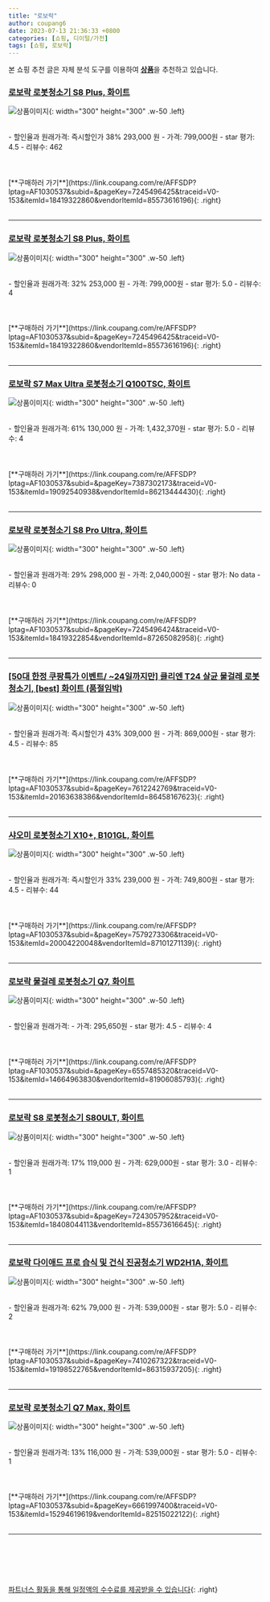 ```yaml
---
title: "로보락"
author: coupang6
date: 2023-07-13 21:36:33 +0800
categories: [쇼핑, 디이털/가전]
tags: [쇼핑, 로보락]
---
```


본 쇼핑 추천 글은 자체 분석 도구를 이용하여 [**상품**](https://link.coupang.com/a/bao1ui)을 추천하고 있습니다.

### [로보락 로봇청소기 S8 Plus, 화이트](https://link.coupang.com/re/AFFSDP?lptag=AF1030537&subid=&pageKey=7245496425&traceid=V0-153&itemId=18419322860&vendorItemId=85573616196)

![상품이미지](https://thumbnail10.coupangcdn.com/thumbnails/remote/230x230ex/image/retail/images/7187088434833267-1b33a8ba-bdaa-47af-842c-b749714dc049.jpg){: width="300" height="300" .w-50 .left}


<br>
- 할인율과 원래가격: 즉시할인가 38%  293,000   원
- 가격: 799,000원
- star 평가: 4.5
- 리뷰수: 462
<br>
<br>
<br>
<br>
[**구매하러 가기**](https://link.coupang.com/re/AFFSDP?lptag=AF1030537&subid=&pageKey=7245496425&traceid=V0-153&itemId=18419322860&vendorItemId=85573616196){: .right}
<br>
<br>

---

### [로보락 로봇청소기 S8 Plus, 화이트](https://link.coupang.com/re/AFFSDP?lptag=AF1030537&subid=&pageKey=7245496425&traceid=V0-153&itemId=18419322860&vendorItemId=85573616196)

![상품이미지](https://thumbnail10.coupangcdn.com/thumbnails/remote/230x230ex/image/retail/images/7187088434833267-1b33a8ba-bdaa-47af-842c-b749714dc049.jpg){: width="300" height="300" .w-50 .left}


<br>
- 할인율과 원래가격: 32%  253,000   원
- 가격: 799,000원
- star 평가: 5.0
- 리뷰수: 4
<br>
<br>
<br>
<br>
[**구매하러 가기**](https://link.coupang.com/re/AFFSDP?lptag=AF1030537&subid=&pageKey=7245496425&traceid=V0-153&itemId=18419322860&vendorItemId=85573616196){: .right}
<br>
<br>

---

### [로보락 S7 Max Ultra 로봇청소기 Q100TSC, 화이트](https://link.coupang.com/re/AFFSDP?lptag=AF1030537&subid=&pageKey=7387302173&traceid=V0-153&itemId=19092540938&vendorItemId=86213444430)

![상품이미지](https://thumbnail10.coupangcdn.com/thumbnails/remote/230x230ex/image/retail/images/2023/06/08/9/7/c1a99312-d395-4f5a-863a-0c623993aa5f.jpg){: width="300" height="300" .w-50 .left}


<br>
- 할인율과 원래가격: 61%  130,000   원
- 가격: 1,432,370원
- star 평가: 5.0
- 리뷰수: 4
<br>
<br>
<br>
<br>
[**구매하러 가기**](https://link.coupang.com/re/AFFSDP?lptag=AF1030537&subid=&pageKey=7387302173&traceid=V0-153&itemId=19092540938&vendorItemId=86213444430){: .right}
<br>
<br>

---

### [로보락 로봇청소기 S8 Pro Ultra, 화이트](https://link.coupang.com/re/AFFSDP?lptag=AF1030537&subid=&pageKey=7245496424&traceid=V0-153&itemId=18419322854&vendorItemId=87265082958)

![상품이미지](https://thumbnail10.coupangcdn.com/thumbnails/remote/230x230ex/image/vendor_inventory/fa0b/fc36de95a7cb64f8e1a730ff34fca28ad02942d7cc2d6ef9fa058effb9cd.jpg){: width="300" height="300" .w-50 .left}


<br>
- 할인율과 원래가격: 29%  298,000   원
- 가격: 2,040,000원
- star 평가: No data
- 리뷰수: 0
<br>
<br>
<br>
<br>
[**구매하러 가기**](https://link.coupang.com/re/AFFSDP?lptag=AF1030537&subid=&pageKey=7245496424&traceid=V0-153&itemId=18419322854&vendorItemId=87265082958){: .right}
<br>
<br>

---

### [[50대 한정 쿠팡특가 이벤트/ ~24일까지만] 클리엔 T24 살균 물걸레 로봇청소기, [best] 화이트 (품절임박)](https://link.coupang.com/re/AFFSDP?lptag=AF1030537&subid=&pageKey=7612242769&traceid=V0-153&itemId=20163638386&vendorItemId=86458167623)

![상품이미지](https://thumbnail7.coupangcdn.com/thumbnails/remote/230x230ex/image/vendor_inventory/594c/cbd3f8be2993a9a1393a5553f22f4776014022ee8914ab08cafd14bc4e87.jpg){: width="300" height="300" .w-50 .left}


<br>
- 할인율과 원래가격: 즉시할인가 43%  309,000   원
- 가격: 869,000원
- star 평가: 4.5
- 리뷰수: 85
<br>
<br>
<br>
<br>
[**구매하러 가기**](https://link.coupang.com/re/AFFSDP?lptag=AF1030537&subid=&pageKey=7612242769&traceid=V0-153&itemId=20163638386&vendorItemId=86458167623){: .right}
<br>
<br>

---

### [샤오미 로봇청소기 X10+, B101GL, 화이트](https://link.coupang.com/re/AFFSDP?lptag=AF1030537&subid=&pageKey=7579273306&traceid=V0-153&itemId=20004220048&vendorItemId=87101271139)

![상품이미지](https://thumbnail6.coupangcdn.com/thumbnails/remote/230x230ex/image/retail/images/246424110722400-19f8f29c-eafe-4dca-b95e-1a99697631ef.jpg){: width="300" height="300" .w-50 .left}


<br>
- 할인율과 원래가격: 즉시할인가 33%  239,000   원
- 가격: 749,800원
- star 평가: 4.5
- 리뷰수: 44
<br>
<br>
<br>
<br>
[**구매하러 가기**](https://link.coupang.com/re/AFFSDP?lptag=AF1030537&subid=&pageKey=7579273306&traceid=V0-153&itemId=20004220048&vendorItemId=87101271139){: .right}
<br>
<br>

---

### [로보락 물걸레 로봇청소기 Q7, 화이트](https://link.coupang.com/re/AFFSDP?lptag=AF1030537&subid=&pageKey=6557485320&traceid=V0-153&itemId=14664963830&vendorItemId=81906085793)

![상품이미지](https://thumbnail9.coupangcdn.com/thumbnails/remote/230x230ex/image/retail/images/1324620349446578-b17542a7-f5aa-4d38-8327-be27a1667ab0.jpeg){: width="300" height="300" .w-50 .left}


<br>
- 할인율과 원래가격: 
- 가격: 295,650원
- star 평가: 4.5
- 리뷰수: 4
<br>
<br>
<br>
<br>
[**구매하러 가기**](https://link.coupang.com/re/AFFSDP?lptag=AF1030537&subid=&pageKey=6557485320&traceid=V0-153&itemId=14664963830&vendorItemId=81906085793){: .right}
<br>
<br>

---

### [로보락 S8 로봇청소기 S80ULT, 화이트](https://link.coupang.com/re/AFFSDP?lptag=AF1030537&subid=&pageKey=7243057952&traceid=V0-153&itemId=18408044113&vendorItemId=85573616645)

![상품이미지](https://thumbnail6.coupangcdn.com/thumbnails/remote/230x230ex/image/retail/images/7186691481439146-7f69e9f1-e160-4d19-82f3-73aac413955a.jpg){: width="300" height="300" .w-50 .left}


<br>
- 할인율과 원래가격: 17%  119,000   원
- 가격: 629,000원
- star 평가: 3.0
- 리뷰수: 1
<br>
<br>
<br>
<br>
[**구매하러 가기**](https://link.coupang.com/re/AFFSDP?lptag=AF1030537&subid=&pageKey=7243057952&traceid=V0-153&itemId=18408044113&vendorItemId=85573616645){: .right}
<br>
<br>

---

### [로보락 다이애드 프로 습식 및 건식 진공청소기 WD2H1A, 화이트](https://link.coupang.com/re/AFFSDP?lptag=AF1030537&subid=&pageKey=7410267322&traceid=V0-153&itemId=19198522765&vendorItemId=86315937205)

![상품이미지](https://thumbnail6.coupangcdn.com/thumbnails/remote/230x230ex/image/retail/images/2023/06/19/11/4/66189299-831c-43a2-a8b3-d85eb7940d21.jpg){: width="300" height="300" .w-50 .left}


<br>
- 할인율과 원래가격: 62%  79,000   원
- 가격: 539,000원
- star 평가: 5.0
- 리뷰수: 2
<br>
<br>
<br>
<br>
[**구매하러 가기**](https://link.coupang.com/re/AFFSDP?lptag=AF1030537&subid=&pageKey=7410267322&traceid=V0-153&itemId=19198522765&vendorItemId=86315937205){: .right}
<br>
<br>

---

### [로보락 로봇청소기 Q7 Max, 화이트](https://link.coupang.com/re/AFFSDP?lptag=AF1030537&subid=&pageKey=6661997400&traceid=V0-153&itemId=15294619619&vendorItemId=82515022122)

![상품이미지](https://thumbnail10.coupangcdn.com/thumbnails/remote/230x230ex/image/retail/images/2022/07/22/15/7/fe9afe6f-4fd3-4826-ae8c-2924c070c587.jpg){: width="300" height="300" .w-50 .left}


<br>
- 할인율과 원래가격: 13%  116,000   원
- 가격: 539,000원
- star 평가: 5.0
- 리뷰수: 1
<br>
<br>
<br>
<br>
[**구매하러 가기**](https://link.coupang.com/re/AFFSDP?lptag=AF1030537&subid=&pageKey=6661997400&traceid=V0-153&itemId=15294619619&vendorItemId=82515022122){: .right}
<br>
<br>

---
<br><br><br><br><br> [파트너스 활동을 통해 일정액의 수수료를 제공받을 수 있습니다](https://link.coupang.com/a/bao1ui){: .right}